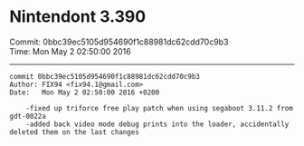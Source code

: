 # Nintendont 3.390
Commit: 0bbc39ec5105d954690f1c88981dc62cdd70c9b3  
Time: Mon May 2 02:50:00 2016   

-----

```
commit 0bbc39ec5105d954690f1c88981dc62cdd70c9b3
Author: FIX94 <fix94.1@gmail.com>
Date:   Mon May 2 02:50:00 2016 +0200

    -fixed up triforce free play patch when using segaboot 3.11.2 from gdt-0022a
    -added back video mode debug prints into the loader, accidentally deleted them on the last changes
```
